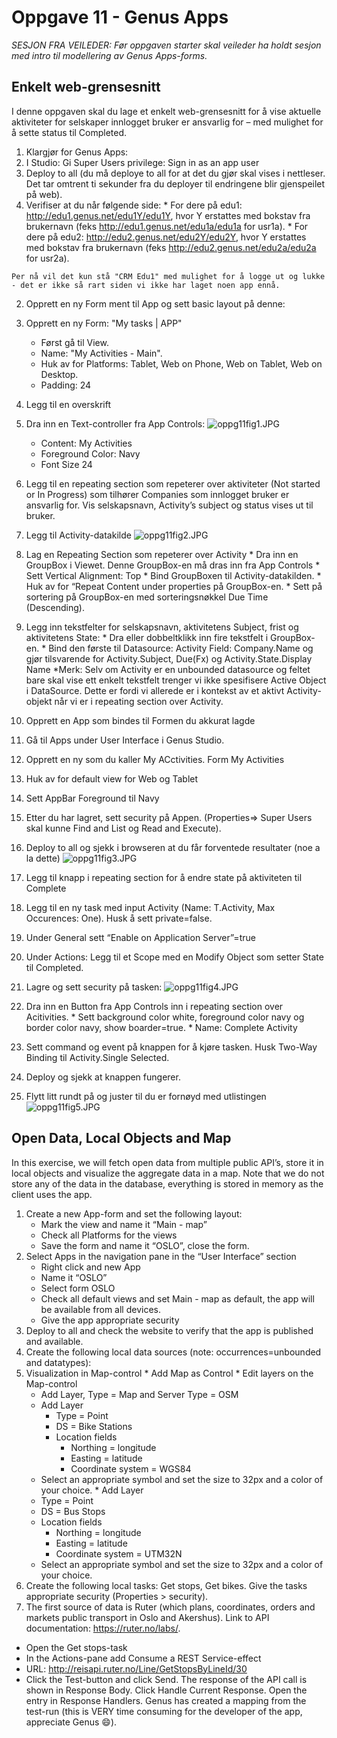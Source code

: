 # Oppgave 11 - Genus Apps

*SESJON FRA VEILEDER: Før oppgaven starter skal veileder ha holdt sesjon med intro til modellering av Genus Apps-forms.*

## Enkelt web-grensesnitt
I denne oppgaven skal du lage et enkelt web-grensesnitt for å vise aktuelle aktiviteter for selskaper innlogget bruker er ansvarlig for – med mulighet for å sette status til Completed.
1. Klargjør for Genus Apps:
  1. I Studio: Gi Super Users privilege: Sign in as an app user
  2. Deploy to all (du må deploye to all for at det du gjør skal vises i nettleser. Det tar omtrent ti sekunder fra du deployer til endringene blir gjenspeilet på web).
  3. Verifiser at du når følgende side: 
    * For dere på edu1: http://edu1.genus.net/edu1Y/edu1Y, hvor Y erstattes med bokstav fra brukernavn (feks http://edu1.genus.net/edu1a/edu1a for usr1a).
    *	For dere på edu2: http://edu2.genus.net/edu2Y/edu2Y, hvor Y erstattes med bokstav fra brukernavn (feks http://edu2.genus.net/edu2a/edu2a for usr2a).
    
    Per nå vil det kun stå "CRM Edu1" med mulighet for å logge ut og lukke - det er ikke så rart siden vi ikke har laget noen app ennå.
2.	Opprett en ny Form ment til App og sett basic layout på denne:
  1. Opprett en ny Form: "My tasks | APP"
      * Først gå til View. 
      * Name: "My Activities - Main".
      * Huk av for Platforms: Tablet, Web on Phone, Web on Tablet, Web on Desktop.
      *  Padding: 24
3.	Legg til en overskrift
  2. Dra inn en Text-controller fra App Controls:
      ![oppg11fig1.JPG](media/oppg11fig1.JPG)
      * Content: My Activities
      * Foreground Color: Navy
      * Font Size 24
4. Legg til en repeating section som repeterer over aktiviteter (Not started or In Progress) som tilhører Companies som innlogget bruker er ansvarlig for. Vis selskapsnavn, Activity’s subject og status vises ut til bruker.
  1. Legg til Activity-datakilde
  ![oppg11fig2.JPG](media/oppg11fig2.JPG)
  2. Lag en Repeating Section som repeterer over Activity
    * Dra inn en GroupBox i Viewet. Denne GroupBox-en må dras inn fra App Controls
    * Sett Vertical Alignment: Top
    * Bind GroupBoxen til Activity-datakilden.
    * Huk av for “Repeat Content under properties på GroupBox-en.
    * Sett på sortering på GroupBox-en med sorteringsnøkkel Due Time (Descending).
  3. Legg inn tekstfelter for selskapsnavn, aktivitetens Subject, frist og aktivitetens State: 
    * Dra eller dobbeltklikk inn fire tekstfelt i GroupBox-en.
    * Bind den første til Datasource: Activity Field: Company.Name og gjør tilsvarende for Activity.Subject, Due(Fx) og Activity.State.Display Name
    *Merk: Selv om Activity er en unbounded datasource og feltet bare skal vise ett enkelt tekstfelt trenger vi ikke spesifisere Active Object i DataSource. Dette er fordi vi allerede er i kontekst av et aktivt Activity-objekt når vi er i repeating section over Activity.
5. Opprett en App som bindes til Formen du akkurat lagde
  1. Gå til Apps under User Interface i Genus Studio.
  2. Opprett en ny som du kaller My ACctivities. Form My Activities
  3. Huk av for default view for Web og Tablet
  4. Sett AppBar Foreground til Navy
  5. Etter du har lagret, sett security på Appen. (Properties=> Super 
  Users skal kunne Find and List og Read and Execute).
6. Deploy to all og sjekk i browseren at du får forventede resultater (noe a la dette)
![oppg11fig3.JPG](media/oppg11fig3.JPG)
 
7. Legg til knapp i repeating section for å endre state på aktiviteten til Complete 
  1. Legg til en ny task med input Activity (Name: T.Activity, Max Occurences: One). Husk å sett private=false.
  2. Under General sett “Enable on Application Server”=true
  3. Under Actions: Legg til et Scope med en Modify Object som setter State til Completed.
  4. Lagre og sett security på tasken:
  ![oppg11fig4.JPG](media/oppg11fig4.JPG)
  5. Dra inn en Button fra App Controls inn i repeating section over Acitivities. 
    * Sett background color white, foreground color navy og border color navy, show boarder=true.
    * Name: Complete Activity
  6. Sett command og event på knappen for å kjøre tasken. Husk Two-Way Binding til Activity.Single Selected.
  7. Deploy og sjekk at knappen fungerer. 
  8. Flytt litt rundt på og juster til du er fornøyd med utlistingen
  ![oppg11fig5.JPG](media/oppg11fig5.JPG)
  
## Open Data, Local Objects and Map
In this exercise, we will fetch open data from multiple public API’s, store it in local objects and visualize the aggregate data in a map. Note that we do not store any of the data in the database, everything is stored in memory as the client uses the app.
  1.  Create a new App-form and set the following layout:
      - Mark the view and name it “Main - map”
      - Check all Platforms for the views
      - Save the form and name it “OSLO”, close the form.
  2.  Select Apps in the navigation pane in the “User Interface” section
      * Right click and new App
      * Name it “OSLO”
      * Select form OSLO
      * Check all default views and set Main - map as default, the app will be available from all devices.
      * Give the app appropriate security
  3. Deploy to all and check the website to verify that the app is published and available.
  4.	Create the following local data sources (note: occurrences=unbounded and datatypes):
  5.	Visualization in Map-control
      * Add Map as Control
      * Edit layers on the Map-control
        - Add Layer, Type = Map and Server Type = OSM
        - Add Layer
          - Type = Point
          - DS = Bike Stations
          - Location fields
            - Northing = longitude
            - Easting = latitude
            - Coordinate system = WGS84
        - Select an appropriate symbol and set the size to 32px and a color of your choice.
      * Add Layer
        - Type = Point 
        - DS = Bus Stops
        - Location fields
          - Northing = longitude
          - Easting = latitude
          - Coordinate system = UTM32N
        - Select an appropriate symbol and set the size to 32px and a color of your choice.
  6.	Create the following local tasks: Get stops, Get bikes. Give the tasks appropriate security (Properties > security).
  7.	The first source of data is Ruter (which plans, coordinates, orders and markets public transport in Oslo and Akershus). Link to API documentation: https://ruter.no/labs/.
  * Open the Get stops-task
  * In the Actions-pane add Consume a REST Service-effect
  * URL: http://reisapi.ruter.no/Line/GetStopsByLineId/30
  * Click the Test-button and click Send. The response of the API call is shown in Response Body. Click Handle Current Response. Open the entry in Response Handlers. Genus has created a mapping from the test-run (this is VERY time consuming for the developer of the app, appreciate Genus :smile:).

